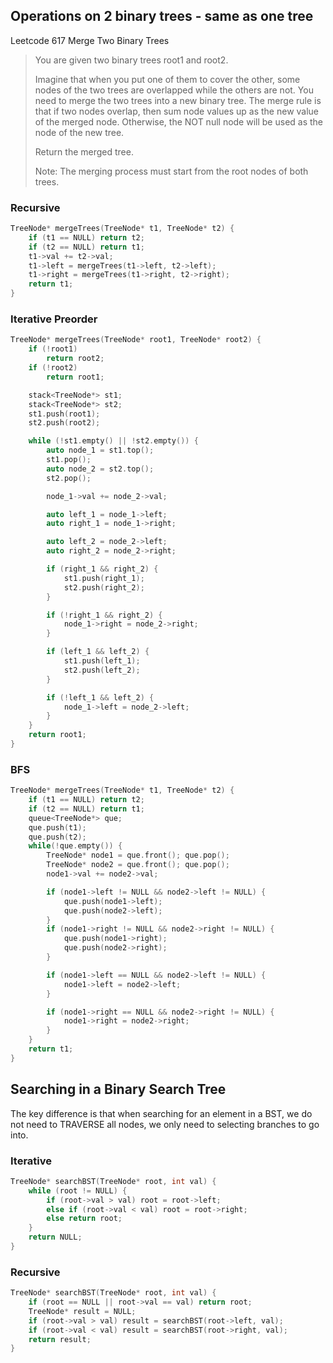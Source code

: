 ## Operations on 2 binary trees - same as one tree
Leetcode 617 Merge Two Binary Trees

> You are given two binary trees root1 and root2.
> 
> Imagine that when you put one of them to cover the other, some nodes of the two trees are overlapped while the others are not. You need to merge the two trees into a new binary tree. The merge rule is that if two nodes overlap, then sum node values up as the new value of the merged node. Otherwise, the NOT null node will be used as the node of the new tree.
>
> Return the merged tree.
>
> Note: The merging process must start from the root nodes of both trees.

### Recursive
```cpp
TreeNode* mergeTrees(TreeNode* t1, TreeNode* t2) {
    if (t1 == NULL) return t2; 
    if (t2 == NULL) return t1; 
    t1->val += t2->val;                             
    t1->left = mergeTrees(t1->left, t2->left);      
    t1->right = mergeTrees(t1->right, t2->right);  
    return t1;
}
```

### Iterative Preorder
```cpp
TreeNode* mergeTrees(TreeNode* root1, TreeNode* root2) {
    if (!root1)
        return root2;
    if (!root2)
        return root1;

    stack<TreeNode*> st1;
    stack<TreeNode*> st2;
    st1.push(root1);
    st2.push(root2);

    while (!st1.empty() || !st2.empty()) {
        auto node_1 = st1.top();
        st1.pop();
        auto node_2 = st2.top();
        st2.pop();

        node_1->val += node_2->val;

        auto left_1 = node_1->left;
        auto right_1 = node_1->right;

        auto left_2 = node_2->left;
        auto right_2 = node_2->right;

        if (right_1 && right_2) {
            st1.push(right_1);
            st2.push(right_2);
        }

        if (!right_1 && right_2) {
            node_1->right = node_2->right;
        }

        if (left_1 && left_2) {
            st1.push(left_1);
            st2.push(left_2);
        }

        if (!left_1 && left_2) {
            node_1->left = node_2->left;
        }
    }
    return root1;
}
```

### BFS
```cpp
TreeNode* mergeTrees(TreeNode* t1, TreeNode* t2) {
    if (t1 == NULL) return t2;
    if (t2 == NULL) return t1;
    queue<TreeNode*> que;
    que.push(t1);
    que.push(t2);
    while(!que.empty()) {
        TreeNode* node1 = que.front(); que.pop();
        TreeNode* node2 = que.front(); que.pop();
        node1->val += node2->val;

        if (node1->left != NULL && node2->left != NULL) {
            que.push(node1->left);
            que.push(node2->left);
        }
        if (node1->right != NULL && node2->right != NULL) {
            que.push(node1->right);
            que.push(node2->right);
        }

        if (node1->left == NULL && node2->left != NULL) {
            node1->left = node2->left;
        }

        if (node1->right == NULL && node2->right != NULL) {
            node1->right = node2->right;
        }
    }
    return t1;
}
```

## Searching in a Binary Search Tree 
The key difference is that when searching for an element in a BST, we do not need to TRAVERSE all nodes, we only need to selecting branches to go into. 

### Iterative
```cpp
TreeNode* searchBST(TreeNode* root, int val) {
    while (root != NULL) {
        if (root->val > val) root = root->left;
        else if (root->val < val) root = root->right;
        else return root;
    }
    return NULL;
}
```

### Recursive
```cpp
TreeNode* searchBST(TreeNode* root, int val) {
    if (root == NULL || root->val == val) return root;
    TreeNode* result = NULL;
    if (root->val > val) result = searchBST(root->left, val);
    if (root->val < val) result = searchBST(root->right, val);
    return result;
}
```
